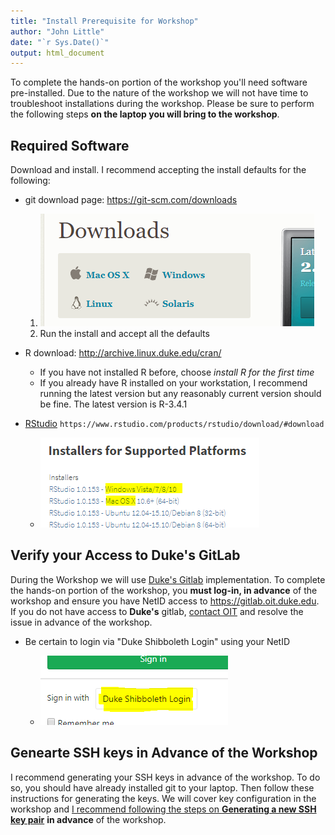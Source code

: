 ```yaml
---
title: "Install Prerequisite for Workshop"
author: "John Little"
date: "`r Sys.Date()`"
output: html_document
---
```


To complete the hands-on portion of the workshop you'll need software pre-installed.  Due to the nature of the workshop we will not have time to troubleshoot installations during the workshop.  Please be sure to perform the following steps **on the laptop you will bring to the workshop**.

## Required Software

Download and install.  I recommend accepting the install defaults for the following:

- git download page: https://git-scm.com/downloads

    1. ![](images/git_os.png "Click on the link to your OS") 
    1. Run the install and accept all the defaults
    
- R download: http://archive.linux.duke.edu/cran/

    - If you have not installed R before, choose *install R for the first time*
    - If you already have R installed on your workstation, I recommend running the latest version but any reasonably current version should be fine.  The latest version is R-3.4.1
    
- [RStudio](https://www.rstudio.com/products/rstudio/download/#download) `https://www.rstudio.com/products/rstudio/download/#download`

    - ![](images/rstudio_download.png "Click *Download Rstudio Desktiop*")


## Verify your Access to **Duke's** GitLab

During the Workshop we will use [Duke's Gitlab](https://gitlab.oit.duke.edu) implementation.  To complete the hands-on portion of the workshop, you **must log-in, in advance** of the workshop and ensure you have NetID access to https://gitlab.oit.duke.edu.  If you do not have access to **Duke's** gitlab, [contact OIT](https://oit.duke.edu/help) and resolve the issue in advance of the workshop.

- Be certain to login via "Duke Shibboleth Login" using your NetID

    - ![](images/gitlab_shib_login.png)  

## Genearte SSH keys in Advance of the Workshop

I recommend generating your SSH keys in advance of the workshop.  To do so, you should have already installed git to your laptop.  Then follow these instructions for generating the keys.  We will cover key configuration in the workshop and [I recommend following the steps on **Generating a new SSH key pair**](https://gitlab.oit.duke.edu/help/ssh/README#generating-a-new-ssh-key-pair) **in advance** of the workshop.



